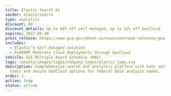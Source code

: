 ```yaml
---
title: Elastic Search AI
vendor: elasticsearch
type: analytics
discount: 60
discount_details: Up to 60% off self-managed, up to 32% off GovCloud
expires: 2027-09-30
press_release: https://www.gsa.gov/about-us/newsroom/news-releases/gsa-elastic-partner-to-deliver-it-cost-savings-06242025
includes:
  - Elastic’s self-managed solution
  - FedRAMP Moderate cloud deployments through GovCloud
vehicle: GSA Multiple Award Schedule (MAS)
logo: /assets/images/logos/company_logos/elastic_logo.svg
description: Comprehensive search and analytics platform with both self-managed
  tools and secure GovCloud options for federal data analysis needs.
order: 1
active: true
status: active
---
```

